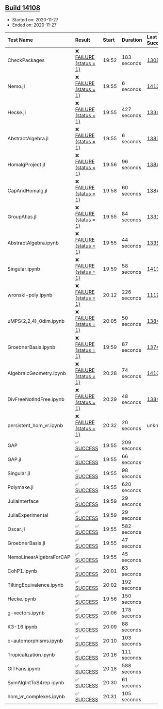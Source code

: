 ## [Build 14108](https://oscarci.mathematik.uni-kl.de/job/oscar/14108/)

* Started on: 2020-11-27
* Ended on: 2020-11-27

| Test Name    | Result | Start | Duration | Last Success | First Failure |
|:-------------|:-------|:------|:---------|:-------------|:--------------|
| CheckPackages | ❌ [FAILURE (status = 1)](https://oscarci.mathematik.uni-kl.de/job/oscar/14108/artifact//CheckPackages.log) | 19:52 | 183 seconds | [13085](https://oscarci.mathematik.uni-kl.de/job/oscar/13085/) | [13086](https://oscarci.mathematik.uni-kl.de/job/oscar/13086/) |
| Nemo.jl | ❌ [FAILURE (status = 1)](https://oscarci.mathematik.uni-kl.de/job/oscar/14108/artifact//Nemo.jl.log) | 19:55 | 6 seconds | [14101](https://oscarci.mathematik.uni-kl.de/job/oscar/14101/) | [14102](https://oscarci.mathematik.uni-kl.de/job/oscar/14102/) |
| Hecke.jl | ❌ [FAILURE (status = 1)](https://oscarci.mathematik.uni-kl.de/job/oscar/14108/artifact//Hecke.jl.log) | 19:55 | 427 seconds | [13341](https://oscarci.mathematik.uni-kl.de/job/oscar/13341/) | [13342](https://oscarci.mathematik.uni-kl.de/job/oscar/13342/) |
| AbstractAlgebra.jl | ❌ [FAILURE (status = 1)](https://oscarci.mathematik.uni-kl.de/job/oscar/14108/artifact//AbstractAlgebra.jl.log) | 19:55 | 6 seconds | [13837](https://oscarci.mathematik.uni-kl.de/job/oscar/13837/) | [13838](https://oscarci.mathematik.uni-kl.de/job/oscar/13838/) |
| HomalgProject.jl | ❌ [FAILURE (status = 1)](https://oscarci.mathematik.uni-kl.de/job/oscar/14108/artifact//HomalgProject.jl.log) | 19:56 | 96 seconds | [13845](https://oscarci.mathematik.uni-kl.de/job/oscar/13845/) | [13846](https://oscarci.mathematik.uni-kl.de/job/oscar/13846/) |
| CapAndHomalg.jl | ❌ [FAILURE (status = 1)](https://oscarci.mathematik.uni-kl.de/job/oscar/14108/artifact//CapAndHomalg.jl.log) | 19:58 | 60 seconds | [13845](https://oscarci.mathematik.uni-kl.de/job/oscar/13845/) | [13846](https://oscarci.mathematik.uni-kl.de/job/oscar/13846/) |
| GroupAtlas.jl | ❌ [FAILURE (status = 1)](https://oscarci.mathematik.uni-kl.de/job/oscar/14108/artifact//GroupAtlas.jl.log) | 19:55 | 84 seconds | [13311](https://oscarci.mathematik.uni-kl.de/job/oscar/13311/) | [13312](https://oscarci.mathematik.uni-kl.de/job/oscar/13312/) |
| AbstractAlgebra.ipynb | ❌ [FAILURE (status = 1)](https://oscarci.mathematik.uni-kl.de/job/oscar/14108/artifact//AbstractAlgebra.ipynb.log) | 19:55 | 44 seconds | [13355](https://oscarci.mathematik.uni-kl.de/job/oscar/13355/) | [13356](https://oscarci.mathematik.uni-kl.de/job/oscar/13356/) |
| Singular.ipynb | ❌ [FAILURE (status = 1)](https://oscarci.mathematik.uni-kl.de/job/oscar/14108/artifact//Singular.ipynb.log) | 19:59 | 58 seconds | [14101](https://oscarci.mathematik.uni-kl.de/job/oscar/14101/) | [14102](https://oscarci.mathematik.uni-kl.de/job/oscar/14102/) |
| wronski-poly.ipynb | ❌ [FAILURE (status = 1)](https://oscarci.mathematik.uni-kl.de/job/oscar/14108/artifact//wronski-poly.ipynb.log) | 20:12 | 226 seconds | [11192](https://oscarci.mathematik.uni-kl.de/job/oscar/11192/) | [11193](https://oscarci.mathematik.uni-kl.de/job/oscar/11193/) |
| uMPS(2,2,4)_0dim.ipynb | ❌ [FAILURE (status = 1)](https://oscarci.mathematik.uni-kl.de/job/oscar/14108/artifact//uMPS-2-2-4-_0dim.ipynb.log) | 20:05 | 50 seconds | [13841](https://oscarci.mathematik.uni-kl.de/job/oscar/13841/) | [13842](https://oscarci.mathematik.uni-kl.de/job/oscar/13842/) |
| GroebnerBasis.ipynb | ❌ [FAILURE (status = 1)](https://oscarci.mathematik.uni-kl.de/job/oscar/14108/artifact//GroebnerBasis.ipynb.log) | 19:59 | 87 seconds | [13748](https://oscarci.mathematik.uni-kl.de/job/oscar/13748/) | [13749](https://oscarci.mathematik.uni-kl.de/job/oscar/13749/) |
| AlgebraicGeometry.ipynb | ❌ [FAILURE (status = 1)](https://oscarci.mathematik.uni-kl.de/job/oscar/14108/artifact//AlgebraicGeometry.ipynb.log) | 20:28 | 74 seconds | [14101](https://oscarci.mathematik.uni-kl.de/job/oscar/14101/) | [14102](https://oscarci.mathematik.uni-kl.de/job/oscar/14102/) |
| DivFreeNotIndFree.ipynb | ❌ [FAILURE (status = 1)](https://oscarci.mathematik.uni-kl.de/job/oscar/14108/artifact//DivFreeNotIndFree.ipynb.log) | 20:29 | 48 seconds | [13845](https://oscarci.mathematik.uni-kl.de/job/oscar/13845/) | [13846](https://oscarci.mathematik.uni-kl.de/job/oscar/13846/) |
| persistent_hom_vr.ipynb | ❌ [FAILURE (status = 1)](https://oscarci.mathematik.uni-kl.de/job/oscar/14108/artifact//persistent_hom_vr.ipynb.log) | 20:32 | 20 seconds | unknown | unknown |
| GAP | ✅ [SUCCESS](https://oscarci.mathematik.uni-kl.de/job/oscar/14108/artifact//GAP.log) | 19:55 | 209 seconds |  |  |
| GAP.jl | ✅ [SUCCESS](https://oscarci.mathematik.uni-kl.de/job/oscar/14108/artifact//GAP.jl.log) | 19:55 | 66 seconds |  |  |
| Singular.jl | ✅ [SUCCESS](https://oscarci.mathematik.uni-kl.de/job/oscar/14108/artifact//Singular.jl.log) | 19:55 | 98 seconds |  |  |
| Polymake.jl | ✅ [SUCCESS](https://oscarci.mathematik.uni-kl.de/job/oscar/14108/artifact//Polymake.jl.log) | 19:55 | 620 seconds |  |  |
| JuliaInterface | ✅ [SUCCESS](https://oscarci.mathematik.uni-kl.de/job/oscar/14108/artifact//JuliaInterface.log) | 19:59 | 29 seconds |  |  |
| JuliaExperimental | ✅ [SUCCESS](https://oscarci.mathematik.uni-kl.de/job/oscar/14108/artifact//JuliaExperimental.log) | 19:59 | 29 seconds |  |  |
| Oscar.jl | ✅ [SUCCESS](https://oscarci.mathematik.uni-kl.de/job/oscar/14108/artifact//Oscar.jl.log) | 19:55 | 582 seconds |  |  |
| GroebnerBasis.jl | ✅ [SUCCESS](https://oscarci.mathematik.uni-kl.de/job/oscar/14108/artifact//GroebnerBasis.jl.log) | 19:55 | 47 seconds |  |  |
| NemoLinearAlgebraForCAP | ✅ [SUCCESS](https://oscarci.mathematik.uni-kl.de/job/oscar/14108/artifact//NemoLinearAlgebraForCAP.log) | 19:55 | 45 seconds |  |  |
| CohP1.ipynb | ✅ [SUCCESS](https://oscarci.mathematik.uni-kl.de/job/oscar/14108/artifact//CohP1.ipynb.log) | 20:01 | 63 seconds |  |  |
| TiltingEquivalence.ipynb | ✅ [SUCCESS](https://oscarci.mathematik.uni-kl.de/job/oscar/14108/artifact//TiltingEquivalence.ipynb.log) | 20:02 | 192 seconds |  |  |
| Hecke.ipynb | ✅ [SUCCESS](https://oscarci.mathematik.uni-kl.de/job/oscar/14108/artifact//Hecke.ipynb.log) | 19:56 | 150 seconds |  |  |
| g-vectors.ipynb | ✅ [SUCCESS](https://oscarci.mathematik.uni-kl.de/job/oscar/14108/artifact//g-vectors.ipynb.log) | 20:06 | 178 seconds |  |  |
| K3-16.ipynb | ✅ [SUCCESS](https://oscarci.mathematik.uni-kl.de/job/oscar/14108/artifact//K3-16.ipynb.log) | 20:09 | 88 seconds |  |  |
| c-automorphisms.ipynb | ✅ [SUCCESS](https://oscarci.mathematik.uni-kl.de/job/oscar/14108/artifact//c-automorphisms.ipynb.log) | 20:10 | 103 seconds |  |  |
| Tropicalization.ipynb | ✅ [SUCCESS](https://oscarci.mathematik.uni-kl.de/job/oscar/14108/artifact//Tropicalization.ipynb.log) | 20:16 | 111 seconds |  |  |
| GITFans.ipynb | ✅ [SUCCESS](https://oscarci.mathematik.uni-kl.de/job/oscar/14108/artifact//GITFans.ipynb.log) | 20:18 | 588 seconds |  |  |
| SymAlgIntToS4rep.ipynb | ✅ [SUCCESS](https://oscarci.mathematik.uni-kl.de/job/oscar/14108/artifact//SymAlgIntToS4rep.ipynb.log) | 20:30 | 61 seconds |  |  |
| hom_vr_complexes.ipynb | ✅ [SUCCESS](https://oscarci.mathematik.uni-kl.de/job/oscar/14108/artifact//hom_vr_complexes.ipynb.log) | 20:31 | 105 seconds |  |  |
